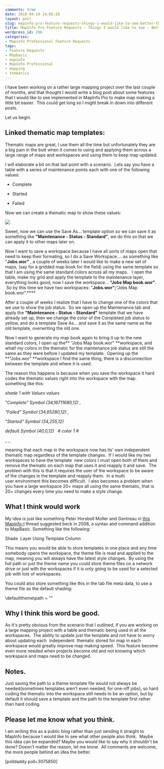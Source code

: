 ```yaml
---
comments: true
date: 2010-04-19 14:05:28
layout: post
slug: mapinfo-pro-feature-requests-things-i-would-like-to-see-better-thematics
title: MapInfo Pro Feature Requests - Things I would like to see - Better thematics
wordpress_id: 296
categories:
- Mapinfo Professional Feature Requests
tags:
- Feature Requests
- Mapbasic
- mapinfo
- MapInfo Professional
- mapping
- thematics
---
```


I have been working on a rather large mapping project over the last couple of months, and that thought I would write a blog post about some features that I would like to see implemented in MapInfo Pro to make map making a little bit easier.  This could get long so I might break in down into different posts.

Let us begin.


## Linked thematic map templates:


Thematic maps are great, I use them all the time but unfortunately they are a big pain in the butt when it comes to using and applying them across a large range of maps and workspaces and using them to keep map updated.

I will elaborate a bit on that last point with a scenario.  Lets say you have a table with a series of maintenance points each with one of the following values:



	
  * Complete

	
  * Started

	
  * Failed


Now we can create a thematic map to show these values:

![](http://woostuff.files.wordpress.com/2010/04/thematicexample.png)

Sweet, now we can use the Save As... template option so we can save it as something like **"Maintenance - Status - Standard"**, we do this so that we can apply it to other maps later on.

Now I want to save a workspace because I have all sorts of maps open that need to keep their formating, so I do a Save Workspace.... as something like "**Jobs.wor"** , a couple of weeks later I would like to make a new set of maps, (say for a gridded map book for the field) using the same template so that I am using the same standard colors across all my maps.   I open the table, make my grid and apply the template to the maintenance layer, everything looks good, now I save the workspace... **"Jobs Map book.wor"**.  So by this time we have two workspaces: "**Jobs.wor";**"Jobs Map book.wor".****

After a couple of weeks I realize that I have to change one of the colors that we use to show the job status.  So we open up the Maintenance.tab and apply the **"Maintenance - Status - Standard"** template that we have already set up, then we change the color of the Completed job status to yellow, and do a template Save As... and save it as the same name as the old template, overwriting the old one.

Now I want to generate my map book again to bring it up to the new standard colors, I open up the** "Jobs Map book.wor" **workspace, and what! my colors in the thematic for the maintenance job status are still the same as they were before I updated my template.  Opening up the **"Jobs.wor" **workspace I find the same thing, there is a disconnection between the template and where it is used.

The reason this happens is because when you save the workspace it hard codes the thematic values right into the workspace with the map. something like this:


_shade 1 with Values values_




_"Complete" Symbol (34,16711680,12) ,_




_"Failed" Symbol (34,65280,12) ,_




_"Started" Symbol (34,255,12)_




_default Symbol (40,0,12)   # color 1 #_




_
_




meaning that each map in the workspace now has its' own independent thematic map regardless of the template changes.  If I would like my two workspaces to have the template  new colors I must open both of them and remove the thematic on each map that uses it and reapply it and save.  The problem with this is that it requires the user of the workspace to be aware of the changes in the template and reapply them.  In a multi user environment this becomes difficult.  I also becomes a problem when you have a large workspace 20+ maps all using the same thematic, that is 20+ changes every time you need to make a style change.




## What I think would work


My idea is just like something Peter Horsboll Moller and Gentreau in [this Mapinfo-l](http://groups.google.com/group/mapinfo-l/browse_thread/thread/ffca3f14def5c68a/065a8e679fa9621d?lnk=gst&q=shade#065a8e679fa9621d) thread suggested beck in 2008, a syntax and command addition to MapBasic.
Something like the following:


Shade <tablename> Layer <layername> Using Template <full path to template> Column <column name>


This means you would be able to store templates in one place and any time somebody opens the workspace, the theme file is read and applied to the map, meaning you will always have the latest style changes.  By using the full path or just the theme name you could store theme files on a network drive or just with the workspaces if it is only going to be used for a selected job with lots of workspaces.

You could also store something like this in the tab file meta data, to use a theme file as the default shading:


\defaulttheme\path = "<full path to template>"





## Why I think this word be good.


As it's pretty obvious from the scenario that I outlined, if you are working on a large mapping project with a table and thematic being used in all the workspaces.  The ability to update just the template and not have to worry about updating each  independent  thematic stored for map in each workspace would greatly improve map making speed.  This feature become even more needed when projects become old and not knowing which workspace and maps need to be changed.


## Notes.


Just saving the path to a theme template file would not always be needed(sometimes templates aren't even needed, for one-off jobs), so hard coding the thematic into the workspace still needs to be an option, but by default it should save a template and the path to the template first rather than hard coding.


## Please let me know what you think.


I am writing this as a public blog rather than just sending it straight to MapInfo because I would like to see what other people also think.  Maybe this idea can be expanded? Maybe you would like to say why it shouldn't be done? Doesn't matter the reason, let me know.  All comments are welcome, the more people behind an idea the better.


[polldaddy poll=3075850]
